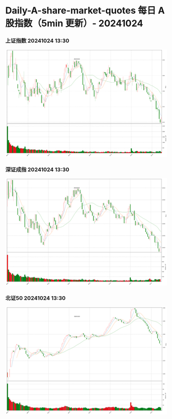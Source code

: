 
# Daily-A-share-market-quotes 每日 A 股指数（5min 更新）- 20241024

### 上证指数 20241024 13:30
![](./fig/2024/10/20241024-sh000001.png)

### 深证成指 20241024 13:30
![](./fig/2024/10/20241024-sz399001.png)

### 北证50 20241024 13:30
![](./fig/2024/10/20241024-bj899050.png)
